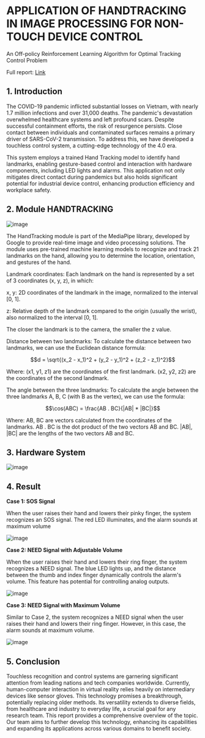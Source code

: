 # APPLICATION OF HANDTRACKING IN IMAGE PROCESSING FOR NON-TOUCH DEVICE CONTROL
An Off-policy Reinforcement Learning Algorithm for Optimal Tracking Control Problem

Full report: [Link](https://drive.google.com/drive/folders/1c36tEH7o8h9nW9n_5ceyp_sqpw7lBP_1?usp=drive_link) 
## 1. Introduction
The COVID-19 pandemic inflicted substantial losses on Vietnam, with nearly 1.7 million infections and over 31,000 deaths. The pandemic's devastation overwhelmed healthcare systems and left profound scars. Despite successful containment efforts, the risk of resurgence persists. Close contact between individuals and contaminated surfaces remains a primary driver of SARS-CoV-2 transmission. To address this, we have developed a touchless control system, a cutting-edge technology of the 4.0 era.

This system employs a trained Hand Tracking model to identify hand landmarks, enabling gesture-based control and interaction with hardware components, including LED lights and alarms. This application not only mitigates direct contact during pandemics but also holds significant potential for industrial device control, enhancing production efficiency and workplace safety.
## 2. Module HANDTRACKING

![image](https://github.com/user-attachments/assets/032bc792-3ef3-4a7f-b28e-5aea855e8343)

The HandTracking module is part of the MediaPipe library, developed by Google to provide real-time image and video processing solutions. The module uses pre-trained machine learning models to recognize and track 21 landmarks on the hand, allowing you to determine the location, orientation, and gestures of the hand.

Landmark coordinates: Each landmark on the hand is represented by a set of 3 coordinates (x, y, z), in which:

x, y: 2D coordinates of the landmark in the image, normalized to the interval [0, 1].

z: Relative depth of the landmark compared to the origin (usually the wrist), also normalized to the interval [0, 1].

The closer the landmark is to the camera, the smaller the z value.

Distance between two landmarks: To calculate the distance between two landmarks, we can use the Euclidean distance formula:

$$d = \sqrt{(x_2 - x_1)^2 + (y_2 - y_1)^2 + (z_2 - z_1)^2}$$

Where:
(x1, y1, z1) are the coordinates of the first landmark.
(x2, y2, z2) are the coordinates of the second landmark.

The angle between the three landmarks: To calculate the angle between the three landmarks A, B, C (with B as the vertex), we can use the formula:

$$\cos(ABC) = \frac{AB . BC}{|AB| * |BC|}$$

Where:
AB, BC are vectors calculated from the coordinates of the landmarks.
AB . BC is the dot product of the two vectors AB and BC.
|AB|, |BC| are the lengths of the two vectors AB and BC.

## 3. Hardware System
![image](https://github.com/user-attachments/assets/83f4a59c-6565-4e16-b02e-a08d622f3b55)

## 4. Result

**Case 1: SOS Signal**

When the user raises their hand and lowers their pinky finger, the system recognizes an SOS signal. 
The red LED illuminates, and the alarm sounds at maximum volume

![image](https://github.com/user-attachments/assets/a2c05999-b5f8-4a88-bdb3-df872712d464)



**Case 2: NEED Signal with Adjustable Volume**

When the user raises their hand and lowers their ring finger, the system recognizes a NEED signal. The blue LED lights up, and the distance between the thumb and index finger dynamically controls the alarm's volume. This feature has potential for controlling analog outputs.

![image](https://github.com/user-attachments/assets/f94c632b-e689-4192-ac0d-9e2d0f505ab5)

**Case 3: NEED Signal with Maximum Volume**

Similar to Case 2, the system recognizes a NEED signal when the user raises their hand and lowers their ring finger. However, in this case, the alarm sounds at maximum volume.

![image](https://github.com/user-attachments/assets/4171392c-7bc4-4e96-9bee-fc6c304af6ba)


## 5. Conclusion
Touchless recognition and control systems are garnering significant attention from leading nations and tech companies worldwide. Currently, human-computer interaction in virtual reality relies heavily on intermediary devices like sensor gloves. This technology promises a breakthrough, potentially replacing older methods. Its versatility extends to diverse fields, from healthcare and industry to everyday life, a crucial goal for any research team. This report provides a comprehensive overview of the topic. Our team aims to further develop this technology, enhancing its capabilities and expanding its applications across various domains to benefit society.


